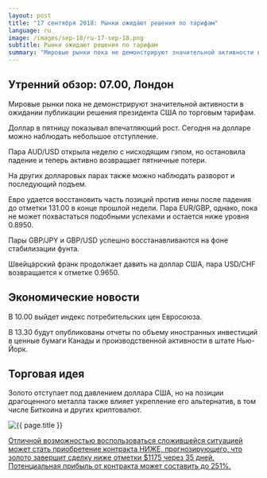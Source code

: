 ```yaml
---
layout: post
title: "17 сентября 2018: Рынки ожидают решения по тарифам"
language: ru
image: /images/sep-18/ru-17-sep-18.png
subtitle: Рынки ожидают решения по тарифам
summary: "Мировые рынки пока не демонстрируют значительной активности в ожидании публикации решения президента США по торговым тарифам"
---
```

## Утренний обзор: 07.00, Лондон
 
Мировые рынки пока не демонстрируют значительной активности в ожидании публикации решения президента США по торговым тарифам.

Доллар в пятницу показывал впечатляющий рост. Сегодня на долларе можно наблюдать небольшое отступление.

Пара AUD/USD открыла неделю с нисходящим гэпом, но остановила падение и теперь активно возвращает пятничные потери.

На других долларовых парах также можно наблюдать разворот и последующий подъем.

Евро удается восстановить часть позиций против иены после падения до отметки 131.00 в конце прошлой недели. Пара EUR/GBP, однако, пока не может похвастаться подобными успехами и остается ниже уровня 0.8950.

Пары GBP/JPY и GBP/USD успешно восстанавливаются на фоне стабилизации фунта.

Швейцарский франк продолжает давить на доллар США, пара USD/CHF возвращается к отметке 0.9650.
 
## Экономические новости
 
В 10.00 выйдет индекс потребительских цен Евросоюза.

В 13.30 будут опубликованы отчеты по объему иностранных инвестиций в ценные бумаги Канады и производственной активности в штате Нью-Йорк.
 
## Торговая идея
 
Золото отступает под давлением доллара США, но на позиции драгоценного металла также влияет укрепление его альтернатив, в том числе Биткоина и других криптовалют.

<img src="{{ site.url }}/images/sep-18/ru-17-sep-18.png" alt="{{ page.title }}"  title="{{ page.title }}">

<a href="%LINK%%?currency=USD&market=commodities&underlying=frxXAUUSD&formname=higherlower&duration_amount=35&duration_units=d&amount=10&amount_type=stake&expiry_type=duration&barrier=1175" target="_blank">Отличной возможностью воспользоваться сложившейся ситуацией может стать приобретение контракта НИЖЕ, прогнозирующего, что золото завершит сделку ниже отметки $1175 через 35 дней. Потенциальная прибыль от контракта может составить до 251%.</a>
